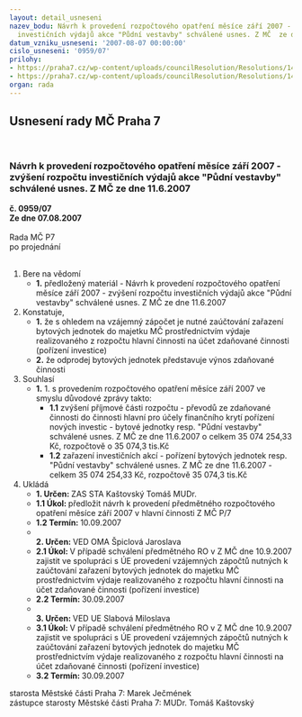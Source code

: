 ```yaml
---
layout: detail_usneseni
nazev_bodu: Návrh k provedení rozpočtového opatření měsíce září 2007 - zvýšení rozpočtu
  investičních výdajů akce "Půdní vestavby" schválené usnes. Z MČ  ze dne 11.6.2007
datum_vzniku_usneseni: '2007-08-07 00:00:00'
cislo_usneseni: '0959/07'
prilohy:
- https://praha7.cz/wp-content/uploads/councilResolution/Resolutions/14935/38-skenovat0021.pdf
- https://praha7.cz/wp-content/uploads/councilResolution/Resolutions/14935/38-07z%c3%a1%c5%99%c3%adp%c5%afdyzaa.doc
organ: rada
---
```

<div id="ucUsn_pList" class="usn">
	<span><h2>Usnesení rady MČ Praha 7 </h2>
<br></span><div class="standBody">
<span><h3>Návrh k provedení rozpočtového opatření měsíce září 2007 - zvýšení rozpočtu investičních výdajů akce "Půdní vestavby" schválené usnes. Z MČ  ze dne 11.6.2007</h3></span><div class="center">
		<strong>č. 0959/07</strong><br>
	</div>
<div class="center">
		<strong>Ze dne 07.08.2007</strong><br><br>
	</div>Rada MČ P7<br> po projednání<br><br><ol>
<li>Bere na vědomí<ul><li>
<strong>1.</strong> předložený materiál - Návrh k provedení rozpočtového opatření měsíce září 2007 - zvýšení rozpočtu investičních výdajů akce "Půdní vestavby" schválené usnes. Z MČ  ze dne 11.6.2007</li></ul>
</li>
<li>Konstatuje,<ul>
<li>
<strong>1.</strong> že s ohledem na vzájemný zápočet je nutné zaúčtování zařazení bytových jednotek do majetku MČ prostřednictvím výdaje realizovaného z rozpočtu hlavní činnosti na účet  zdaňované  činnosti (pořízení investice)</li>
<li>
<strong>2.</strong> že odprodej bytových jednotek představuje výnos zdaňované činnosti </li>
</ul>
</li>
<li>Souhlasí<ul><li>
<strong>1.</strong> 1.	s provedením rozpočtového opatření měsíce září 2007 ve smyslu důvodové zprávy takto:<ul>
<li>
<strong>1.1</strong> zvýšení příjmové části rozpočtu - převodů ze zdaňované činnosti do činnosti hlavní pro účely finančního krytí  pořízení nových investic - bytové jednotky resp.  "Půdní vestavby" schválené usnes. Z MČ ze dne 11.6.2007   o celkem  35 074 254,33 Kč, rozpočtově o 35 074,3 tis.Kč  </li>
<li>
<strong>1.2</strong> zařazení  investičních akcí - pořízení bytových jednotek resp. "Půdní vestavby" schválené usnes. Z MČ ze dne 11.6.2007 - celkem 35 074 254,33 Kč, rozpočtově 35 074,3 tis.Kč    </li>
</ul>
</li></ul>
</li>
<li>Ukládá<ul>
<li>
<strong>1. Určen: </strong>ZAS STA Kaštovský Tomáš MUDr.</li>
<li>
<strong>1.1 Úkol: </strong>předložit návrh k provedení předmětného rozpočtového opatření měsíce září 2007 v hlavní činnosti Z MČ P/7</li>
<li>
<strong>1.2 Termín: </strong>10.09.2007</li>
<li>
<strong><br>2. Určen: </strong>VED OMA Špiclová Jaroslava</li>
<li>
<strong>2.1 Úkol: </strong>V případě schválení předmětného RO v Z MČ dne 10.9.2007 zajistit ve spolupráci s ÚE  provedení vzájemných zápočtů  nutných k  zaúčtování zařazení bytových jednotek do majetku MČ prostřednictvím výdaje realizovaného z rozpočtu hlavní činnosti na účet  zdaňované  činnosti (pořízení investice)</li>
<li>
<strong>2.2 Termín: </strong>30.09.2007</li>
<li>
<strong><br>3. Určen: </strong>VED UE Slabová Miloslava</li>
<li>
<strong>3.1 Úkol: </strong>V případě schválení předmětného RO v Z MČ dne 10.9.2007 zajistit ve spolupráci s ÚE  provedení vzájemných zápočtů  nutných k  zaúčtování zařazení bytových jednotek do majetku MČ prostřednictvím výdaje realizovaného z rozpočtu hlavní činnosti na účet  zdaňované  činnosti (pořízení investice)</li>
<li>
<strong>3.2 Termín: </strong>30.09.2007</li>
</ul>
</li>
</ol>starosta Městské části Praha 7: Marek Ječmének<br>zástupce starosty Městské části Praha 7: MUDr. Tomáš Kaštovský 
</div>
</div>